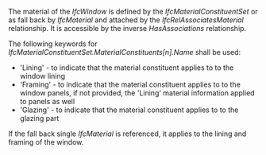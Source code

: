 The material of the _IfcWindow_ is defined by the _IfcMaterialConstituentSet_ or as fall back by _IfcMaterial_ and attached by the _IfcRelAssociatesMaterial_ relationship. It is accessible by the inverse _HasAssociations_ relationship.

The following keywords for _IfcMaterialConstituentSet.MaterialConstituents[n].Name_ shall be used:

* 'Lining' - to indicate that the material constituent applies to to the window lining
* 'Framing' - to indicate that the material constituent applies to to the window panels, if not provided, the 'Lining' material information applied to panels as well
* 'Glazing' - to indicate that the material constituent applies to to the glazing part

If the fall back single _IfcMaterial_ is referenced, it applies to the lining and framing of the window.